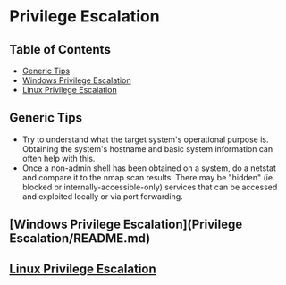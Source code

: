 # Privilege Escalation

## Table of Contents
* [Generic Tips](#generic-tips)
* [Windows Privilege Escalation](#windows-privilege-escalation)
* [Linux Privilege Escalation](#linux-privilege-escalation)


## Generic Tips
* Try to understand what the target system's operational purpose is. Obtaining the system's hostname and basic system information can often help with this.
* Once a non-admin shell has been obtained on a system, do a netstat and compare it to the nmap scan results. There may be "hidden" (ie. blocked or internally-accessible-only) services that can be accessed and exploited locally or via port forwarding.


## [Windows Privilege Escalation](Privilege Escalation/README.md)


## [Linux Privilege Escalation](Linux&#32;Privilege&#32;Escalation)

